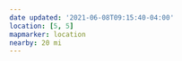 ```yaml
---
date updated: '2021-06-08T09:15:40-04:00'
location: [5, 5]
mapmarker: location
nearby: 20 mi
---
```

